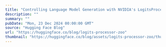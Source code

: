 ```yaml
---
title: "Controlling Language Model Generation with NVIDIA's LogitsProcessorZoo"
description: ""
summary: ""
pubDate: "Mon, 23 Dec 2024 00:00:00 GMT"
source: "Hugging Face Blog"
url: "https://huggingface.co/blog/logits-processor-zoo"
thumbnail: "https://huggingface.co/blog/assets/logits-processor-zoo/thumbnail.png"
---
```


